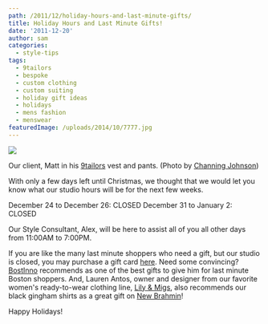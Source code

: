 ```yaml
---
path: /2011/12/holiday-hours-and-last-minute-gifts/
title: Holiday Hours and Last Minute Gifts!
date: '2011-12-20'
author: sam
categories:
  - style-tips
tags:
  - 9tailors
  - bespoke
  - custom clothing
  - custom suiting
  - holiday gift ideas
  - holidays
  - mens fashion
  - menswear
featuredImage: /uploads/2014/10/7777.jpg
---
```

[![](http://2.bp.blogspot.com/-ZxQea60-3dM/TvCrdwxjpdI/AAAAAAAAKg4/Jqg4AayJPqA/s640/9TailorsFallShoot-421.jpg)](http://2.bp.blogspot.com/-ZxQea60-3dM/TvCrdwxjpdI/AAAAAAAAKg4/Jqg4AayJPqA/s1600/9TailorsFallShoot-421.jpg)

Our client, Matt in his [9tailors](http://9tailors.com/) vest and pants. (Photo by [Channing Johnson](http://www.channingjohnsonphoto.com/))

With only a few days left until Christmas, we thought that we would let you know what our studio hours will be for the next few weeks.

December 24 to December 26: CLOSED
December 31 to January 2: CLOSED

Our Style Consultant, Alex, will be here to assist all of you all other days from 11:00AM to 7:00PM.

If you are like the many last minute shoppers who need a gift, but our studio is closed, you may purchase a gift card [here](http://www.9tailors.com/gifts). Need some convincing? [BostInno](http://bostinno.com/2011/12/19/hey-procrastinators-weve-got-you-covered-last-minute-boston-gift-guide-for-him-her-the-kids/) recommends as one of the best gifts to give him for last minute Boston shoppers. And, Lauren Antos, owner and designer from our favorite women's ready-to-wear clothing line, [Lily & Migs](http://www.lilyandmigs.com/home/Lily_%26_Migs___The_Official_Site_and_Online_Store.html), also recommends our black gingham shirts as a great gift on [New Brahmin](http://www.newbrahmin.com/blog/2011/12/19/holiday-madness-jenn-barron-lauren-antos-of-lilymigs.html)!

Happy Holidays!
